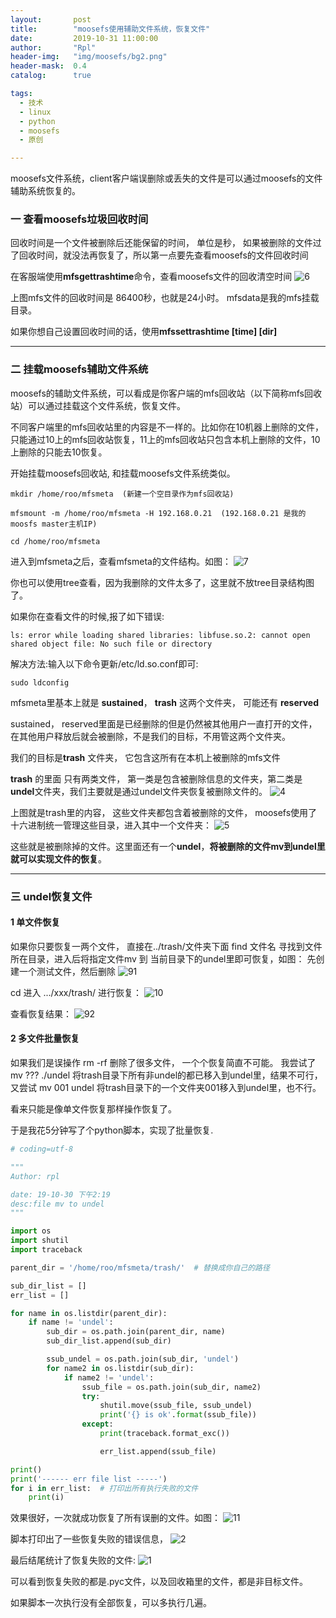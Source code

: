 ```yaml
---
layout:       post
title:        "moosefs使用辅助文件系统，恢复文件"
date:         2019-10-31 11:00:00
author:       "Rpl"
header-img:   "img/moosefs/bg2.png"
header-mask:  0.4
catalog:      true

tags:
  - 技术
  - linux
  - python
  - moosefs
  - 原创

---
```



moosefs文件系统，client客户端误删除或丢失的文件是可以通过moosefs的文件辅助系统恢复的。

### 一 查看moosefs垃圾回收时间
回收时间是一个文件被删除后还能保留的时间， 单位是秒， 如果被删除的文件过了回收时间，就没法再恢复了，所以第一点要先查看moosefs的文件回收时间

在客服端使用**mfsgettrashtime**命令，查看moosefs文件的回收清空时间
![6](/img/moosefs2/6.png)

上图mfs文件的回收时间是 86400秒，也就是24小时。 mfsdata是我的mfs挂载目录。

如果你想自己设置回收时间的话，使用**mfssettrashtime  \[time] [dir]** 


***
### 二 挂载moosefs辅助文件系统 

moosefs的辅助文件系统，可以看成是你客户端的mfs回收站（以下简称mfs回收站）可以通过挂载这个文件系统，恢复文件。

不同客户端里的mfs回收站里的内容是不一样的。比如你在10机器上删除的文件，只能通过10上的mfs回收站恢复，11上的mfs回收站只包含本机上删除的文件，10上删除的只能去10恢复。

开始挂载moosefs回收站, 和挂载moosefs文件系统类似。
```shell
mkdir /home/roo/mfsmeta  (新建一个空目录作为mfs回收站)

mfsmount -m /home/roo/mfsmeta -H 192.168.0.21  (192.168.0.21 是我的moosfs master主机IP)

cd /home/roo/mfsmeta 
```
进入到mfsmeta之后，查看mfsmeta的文件结构。如图：
![7](/img/moosefs2/7.png)

你也可以使用tree查看，因为我删除的文件太多了，这里就不放tree目录结构图了。

如果你在查看文件的时候,报了如下错误:
```shell
ls: error while loading shared libraries: libfuse.so.2: cannot open shared object file: No such file or directory
```
解决方法:输入以下命令更新/etc/ld.so.conf即可:
```shell
sudo ldconfig
```

mfsmeta里基本上就是 **sustained**， **trash** 这两个文件夹， 可能还有 **reserved**

sustained， reserved里面是已经删除的但是仍然被其他用户一直打开的文件，在其他用户释放后就会被删除，不是我们的目标，不用管这两个文件夹。

我们的目标是**trash** 文件夹， 它包含这所有在本机上被删除的mfs文件

**trash** 的里面 只有两类文件， 第一类是包含被删除信息的文件夹，第二类是**undel**文件夹，我们主要就是通过undel文件夹恢复被删除文件的。
![4](/img/moosefs2/4.png)

上图就是trash里的内容， 这些文件夹都包含着被删除的文件， moosefs使用了十六进制统一管理这些目录，进入其中一个文件夹：
![5](/img/moosefs2/5.png)

这些就是被删除掉的文件。这里面还有一个**undel**，**将被删除的文件mv到undel里就可以实现文件的恢复**。

***
### 三 undel恢复文件

#### 1 单文件恢复
如果你只要恢复一两个文件， 直接在../trash/文件夹下面 find 文件名 寻找到文件所在目录，进入后将指定文件mv 到 当前目录下的undel里即可恢复，如图：
先创建一个测试文件，然后删除
![91](/img/moosefs2/91.png)

cd 进入 .../xxx/trash/ 进行恢复：
![10](/img/moosefs2/10.png)

查看恢复结果：
![92](/img/moosefs2/92.png)

#### 2 多文件批量恢复
如果我们是误操作 rm -rf 删除了很多文件， 一个个恢复简直不可能。
我尝试了 mv ??? ./undel 将trash目录下所有非undel的都已移入到undel里，结果不可行， 
又尝试 mv 001 undel 将trash目录下的一个文件夹001移入到undel里，也不行。

看来只能是像单文件恢复那样操作恢复了。

于是我花5分钟写了个python脚本，实现了批量恢复.
```python
# coding=utf-8

"""
Author: rpl

date: 19-10-30 下午2:19
desc:file mv to undel
"""

import os
import shutil
import traceback

parent_dir = '/home/roo/mfsmeta/trash/'  # 替换成你自己的路径

sub_dir_list = []
err_list = []

for name in os.listdir(parent_dir):
    if name != 'undel':
        sub_dir = os.path.join(parent_dir, name)
        sub_dir_list.append(sub_dir)

        ssub_undel = os.path.join(sub_dir, 'undel')
        for name2 in os.listdir(sub_dir):
            if name2 != 'undel':
                ssub_file = os.path.join(sub_dir, name2)
                try:
                    shutil.move(ssub_file, ssub_undel)
                    print('{} is ok'.format(ssub_file))
                except:
                    print(traceback.format_exc())

                    err_list.append(ssub_file)

print()
print('------ err file list -----')
for i in err_list:  # 打印出所有执行失败的文件
    print(i)
```

效果很好，一次就成功恢复了所有误删的文件。如图：
![11](/img/moosefs2/11.png)

脚本打印出了一些恢复失败的错误信息，
![2](/img/moosefs2/2.png)

最后结尾统计了恢复失败的文件:
![1](/img/moosefs2/1.png)

可以看到恢复失败的都是.pyc文件，以及回收箱里的文件，都是非目标文件。

如果脚本一次执行没有全部恢复，可以多执行几遍。
